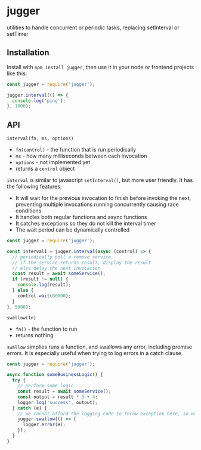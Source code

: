 # jugger

utilities to handle concurrent or periodic tasks, replacing setInterval or setTimer

## Installation

Install with `npm install jugger`, then use it in your node or frontend projects like this:

```js
const jugger = require('jugger');

jugger.interval(() => {
  console.log('ping');
}, 1000);
```



## API

`interval(fn, ms, options)`
* `fn(control)` - the function that is run periodically
* `ms` - how many milliseconds between each invocation
* `options` - not implemented yet
* returns a `control` object

`interval` is similar to javascript `setInterval()`, but more user friendly. It has the following features:
* It will wait for the previous invocation to finish before invoking the next, preventing multiple invocations running concurrently causing race conditions
* It handles both regular functions and async functions
* It catches exceptions so they do not kill the interval timer
* The wait period can be dynamically controlled

```js
const jugger = require('jugger');

const interval1 = jugger.interval(async (control) => {
  // periodically poll a remove service,
  // if the service returns result, display the result
  // else delay the next invocation
  const result = await someService();
  if (result != null) {
    console.log(result);
  } else {
    control.wait(60000);
  }
}, 5000);
```

`swallow(fn)`
* `fn()` - the function to run
* returns nothing

`swallow` simplies runs a function, and swallows any error, including promise errors. It is especially useful when trying to log errors in a catch clause.

```js
const jugger = require('jugger');

async function someBusinessLogic() {
  try {
    // perform some logic
    const result = await someService();
    const output = result * 3 + 4;
    logger.log('success', output);
  } catch (e) {
    // we cannot afford the logging code to throw exception here, so we need to wrap it in swallow
    jugger.swallow(() => {
      logger.error(e);
    });
  }
}
```